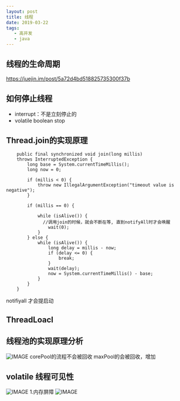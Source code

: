 ```yaml
---
layout: post
title: 线程
date: 2019-03-22
tags:
   - 高并发
   - java
---
```

## 线程的生命周期
https://juejin.im/post/5a72d4bd518825735300f37b
## 如何停止线程
- interrupt：不是立刻停止的
- volatile boolean stop
 
## Thread.join的实现原理

```
    public final synchronized void join(long millis)
    throws InterruptedException {
        long base = System.currentTimeMillis();
        long now = 0;

        if (millis < 0) {
            throw new IllegalArgumentException("timeout value is negative");
        }

        if (millis == 0) {
            
            while (isAlive()) {
              //调用join的时候，就会不断在等, 直到notifyAll时才会唤醒
                wait(0);
            }
        } else {
            while (isAlive()) {
                long delay = millis - now;
                if (delay <= 0) {
                    break;
                }
                wait(delay);
                now = System.currentTimeMillis() - base;
            }
        }
    }

```

notifiyall 才会提启动

## ThreadLoacl


## 线程池的实现原理分析
![IMAGE](http://cn-isoda-oss.yy.com/admin/video/B390F00BA6CC32B9E1328B43583144CE.jpg)
corePool的流程不会被回收
maxPool的会被回收，增加


## volatile 线程可见性
![IMAGE](http://cn-isoda-oss.yy.com/admin/video/AD6DE340BEA7C539E05712CFD764F950.jpg)
1.内存屏障
![IMAGE](http://cn-isoda-oss.yy.com/admin/video/10E47985ABC339D0F62B2BF58B50C793.jpg)

